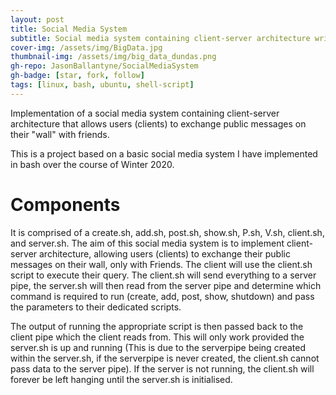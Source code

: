 ```yaml
---
layout: post
title: Social Media System
subtitle: Social media system containing client-server architecture written in bash
cover-img: /assets/img/BigData.jpg
thumbnail-img: /assets/img/big_data_dundas.png
gh-repo: JasonBallantyne/SocialMediaSystem
gh-badge: [star, fork, follow]
tags: [linux, bash, ubuntu, shell-script]
---
```


Implementation of a social media system containing client-server architecture that allows users (clients) to exchange public messages on their "wall" with friends.

This is a project based on a basic social media system I have implemented in bash over the course of Winter 2020. 

# Components 

It is comprised of a create.sh, add.sh, post.sh, show.sh, P.sh, V.sh, client.sh, and server.sh. 
The aim of this social media system is to implement client-server architecture, allowing users (clients) to exchange their public messages on their wall, only with Friends. 
The client will use the client.sh script to execute their query. 
The client.sh will send everything to a server pipe, the server.sh will then read from the server pipe and determine which command is required to run (create, add, post, show, shutdown) and pass the parameters to their dedicated scripts. 

The output of running the appropriate script is then passed back to the client pipe which the client reads from.
This will only work provided the server.sh is up and running (This is due to the serverpipe being created within the server.sh, if the serverpipe is never created, the client.sh cannot pass data to the server pipe). 
If the server is not running, the client.sh will forever be left hanging until the server.sh is initialised.
